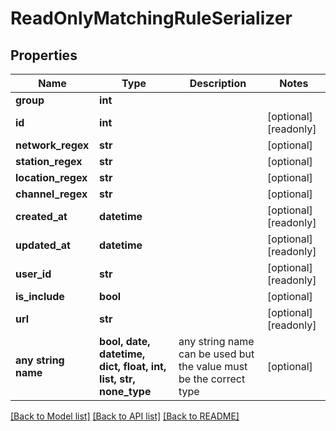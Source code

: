# ReadOnlyMatchingRuleSerializer


## Properties
Name | Type | Description | Notes
------------ | ------------- | ------------- | -------------
**group** | **int** |  | 
**id** | **int** |  | [optional] [readonly] 
**network_regex** | **str** |  | [optional] 
**station_regex** | **str** |  | [optional] 
**location_regex** | **str** |  | [optional] 
**channel_regex** | **str** |  | [optional] 
**created_at** | **datetime** |  | [optional] [readonly] 
**updated_at** | **datetime** |  | [optional] [readonly] 
**user_id** | **str** |  | [optional] [readonly] 
**is_include** | **bool** |  | [optional] 
**url** | **str** |  | [optional] [readonly] 
**any string name** | **bool, date, datetime, dict, float, int, list, str, none_type** | any string name can be used but the value must be the correct type | [optional]

[[Back to Model list]](../README.md#documentation-for-models) [[Back to API list]](../README.md#documentation-for-api-endpoints) [[Back to README]](../README.md)


